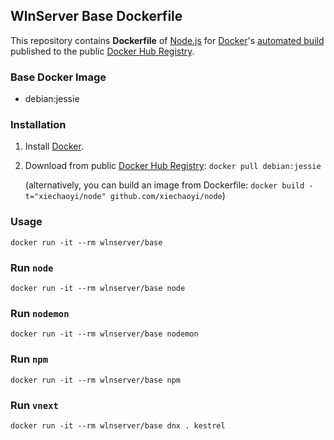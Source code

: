 ## WlnServer Base Dockerfile


This repository contains **Dockerfile** of [Node.js](http://nodejs.org/) for [Docker](https://www.docker.com/)'s [automated build](https://registry.hub.docker.com/u/dockerfile/nodejs/) published to the public [Docker Hub Registry](https://registry.hub.docker.com/).


### Base Docker Image

* debian:jessie


### Installation

1. Install [Docker](https://www.docker.com/).

2. Download from public [Docker Hub Registry](https://registry.hub.docker.com/): `docker pull debian:jessie`

   (alternatively, you can build an image from Dockerfile: `docker build -t="xiechaoyi/node" github.com/xiechaoyi/node`)


### Usage
    docker run -it --rm wlnserver/base

### Run `node`
    docker run -it --rm wlnserver/base node

### Run `nodemon`
    docker run -it --rm wlnserver/base nodemon

### Run `npm`
    docker run -it --rm wlnserver/base npm

### Run `vnext`
    docker run -it --rm wlnserver/base dnx . kestrel
